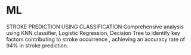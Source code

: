 # ML
STROKE PREDICTION USING CLASSIFICATION
Comprehensive analysis using KNN classifier, Logistic Regression, Decision Tree to identify key factors contributing to stroke occurrence , achieving an accuracy rate of 94% in stroke 
prediction.
